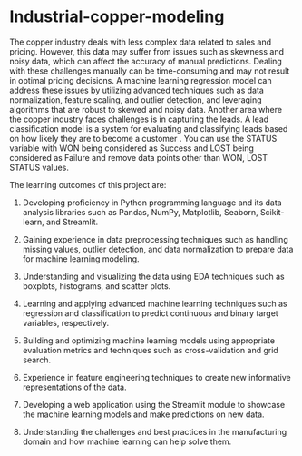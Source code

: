  # Industrial-copper-modeling
The copper industry deals with less complex data related to sales and pricing. However, this data may suffer from issues such as skewness and noisy data, which can affect the accuracy of manual predictions. Dealing with these challenges manually can be time-consuming and may not result in optimal pricing decisions. A machine learning regression model can address these issues by utilizing advanced techniques such as data normalization, feature scaling, and outlier detection, and leveraging algorithms that are robust to skewed and noisy data. 
Another area where the copper industry faces challenges is in capturing the leads. A lead classification model is a system for evaluating and classifying leads based on how likely they are to become a customer . You can use the STATUS variable with WON being considered as Success and LOST being considered as Failure and remove data points other than WON, LOST STATUS values.

The learning outcomes of this project are: 

1. Developing proficiency in Python programming language and its data analysis libraries such as Pandas, NumPy, Matplotlib, Seaborn, Scikit-learn, and Streamlit.

2. Gaining experience in data preprocessing techniques such as handling missing values, outlier detection, and data normalization to prepare data for machine learning modeling.

3. Understanding and visualizing the data using EDA techniques such as boxplots, histograms, and scatter plots.

4. Learning and applying advanced machine learning techniques such as regression and classification to predict continuous and binary target variables, respectively.

5. Building and optimizing machine learning models using appropriate evaluation metrics and techniques such as cross-validation and grid search.

6. Experience in feature engineering techniques to create new informative representations of the data.

7. Developing a web application using the Streamlit module to showcase the machine learning models and make predictions on new data.

8. Understanding the challenges and best practices in the manufacturing domain and how machine learning can help solve them.
